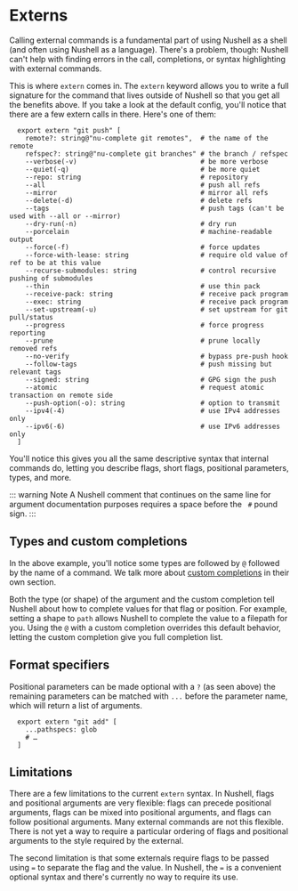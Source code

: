 # Externs

Calling external commands is a fundamental part of using Nushell as a shell (and often using Nushell as a language). There's a problem, though: Nushell can't help with finding errors in the call, completions, or syntax highlighting with external commands.

This is where `extern` comes in. The `extern` keyword allows you to write a full signature for the command that lives outside of Nushell so that you get all the benefits above. If you take a look at the default config, you'll notice that there are a few extern calls in there. Here's one of them:

```nu
  export extern "git push" [
    remote?: string@"nu-complete git remotes",  # the name of the remote
    refspec?: string@"nu-complete git branches" # the branch / refspec
    --verbose(-v)                               # be more verbose
    --quiet(-q)                                 # be more quiet
    --repo: string                              # repository
    --all                                       # push all refs
    --mirror                                    # mirror all refs
    --delete(-d)                                # delete refs
    --tags                                      # push tags (can't be used with --all or --mirror)
    --dry-run(-n)                               # dry run
    --porcelain                                 # machine-readable output
    --force(-f)                                 # force updates
    --force-with-lease: string                  # require old value of ref to be at this value
    --recurse-submodules: string                # control recursive pushing of submodules
    --thin                                      # use thin pack
    --receive-pack: string                      # receive pack program
    --exec: string                              # receive pack program
    --set-upstream(-u)                          # set upstream for git pull/status
    --progress                                  # force progress reporting
    --prune                                     # prune locally removed refs
    --no-verify                                 # bypass pre-push hook
    --follow-tags                               # push missing but relevant tags
    --signed: string                            # GPG sign the push
    --atomic                                    # request atomic transaction on remote side
    --push-option(-o): string                   # option to transmit
    --ipv4(-4)                                  # use IPv4 addresses only
    --ipv6(-6)                                  # use IPv6 addresses only
  ]
```

You'll notice this gives you all the same descriptive syntax that internal commands do, letting you describe flags, short flags, positional parameters, types, and more.

::: warning Note
A Nushell comment that continues on the same line for argument documentation purposes requires a space before the ` #` pound sign.
:::

## Types and custom completions

In the above example, you'll notice some types are followed by `@` followed by the name of a command. We talk more about [custom completions](custom_completions.md) in their own section.

Both the type (or shape) of the argument and the custom completion tell Nushell about how to complete values for that flag or position. For example, setting a shape to `path` allows Nushell to complete the value to a filepath for you. Using the `@` with a custom completion overrides this default behavior, letting the custom completion give you full completion list.

## Format specifiers

Positional parameters can be made optional with a `?` (as seen above) the remaining parameters can be matched with `...` before the parameter name, which will return a list of arguments.

```nu
  export extern "git add" [
    ...pathspecs: glob
    # …
  ]
```

## Limitations

There are a few limitations to the current `extern` syntax. In Nushell, flags and positional arguments are very flexible: flags can precede positional arguments, flags can be mixed into positional arguments, and flags can follow positional arguments. Many external commands are not this flexible. There is not yet a way to require a particular ordering of flags and positional arguments to the style required by the external.

The second limitation is that some externals require flags to be passed using `=` to separate the flag and the value. In Nushell, the `=` is a convenient optional syntax and there's currently no way to require its use.
